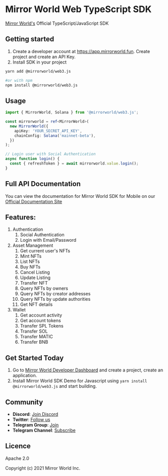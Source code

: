 # Mirror World Web TypeScript SDK

[Mirror World's](https://mirrorworld.fun/developer) Official TypeScript/JavaScript SDK

## Getting started

1. Create a developer account at https://app.mirrorworld.fun. Create project and create an API Key.
2. Install SDK in your project

```bash
yarn add @mirrorworld/web3.js

#or with npm
npm install @mirrorworld/web3.js
```

## Usage

```ts
import { MirrorWorld, Solana } from '@mirrorworld/web3.js';

const mirrorworld = ref<MirrorWorld>(
  new MirrorWorld({
    apiKey: 'YOUR_SECRET_API_KEY',
    chainConfig: Solana('mainnet-beta'),
  })
);

// Login user with Social Authentication
async function login() {
  const { refreshToken } = await mirrorworld.value.login();
}
```

## Full API Documentation

You can view the documentation for Mirror World SDK for Mobile on our [Official Documentation Site](https://docs.mirrorworld.fun/overview/introduction)

## Features:

1. Authentication
   1. Social Authentication
   2. Login with Email/Password
2. Asset Management
   1. Get current user's NFTs
   2. Mint NFTs
   3. List NFTs
   4. Buy NFTs
   5. Cancel Listing
   6. Update Listing
   7. Transfer NFT
   8. Query NFTs by owners
   9. Query NFTs by creator addresses
   10. Query NFTs by update authorities
   11. Get NFT details
3. Wallet
   1. Get account activity
   2. Get account tokens
   3. Transfer SPL Tokens
   4. Transfer SOL
   5. Transfer MATIC
   6. Transfer BNB

## Get Started Today

1. Go to [Mirror World Developer Dashboard](https://app.mirrorworld.fun) and create a project, create an application.
2. Install Mirror World SDK Demo for Javascript using `yarn install @mirrorworld/web3.js` and start building.

## Community

- **Discord**: [Join Discord](https://mirrorworld.fun/discord)
- **Twitter**: [Follow us](https://twitter.com/joinmirrorworld)
- **Telegram Group**: [Join](https://t.me/mirrorworld_sdk)
- **Telegram Channel**: [Subscribe](https://t.me/mirrorworld_news)

## Licence

Apache 2.0

Copyright (c) 2021 Mirror World Inc.
